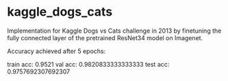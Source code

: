 # kaggle_dogs_cats
Implementation for Kaggle Dogs vs Cats challenge in 2013 by finetuning the fully connected layer of the pretrained ResNet34 model on Imagenet.

Accuracy achieved after 5 epochs:

train acc:  0.9521
val acc:  0.9820833333333333
test acc:  0.9757692307692307
